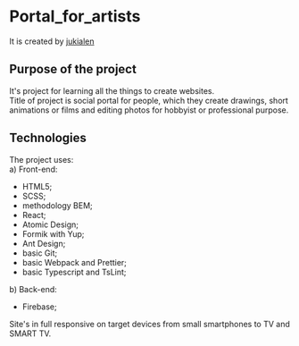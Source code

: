 # Portal_for_artists
It is created by <a href="https://github.com/jukialen">jukialen</a> 
## Purpose of the project
It's project for learning all the things to create websites. \
Title of project is social portal for people, which they create drawings, short animations 
or films and editing photos for hobbyist or professional purpose.
## Technologies
The project uses: \
a) Front-end:
- HTML5;
- SCSS;
- methodology BEM;
- React;
- Atomic Design;
- Formik with Yup;
- Ant Design;
- basic Git;
- basic Webpack and Prettier;
- basic Typescript and TsLint;

b) Back-end:
- Firebase;


Site's in full responsive on target devices from small smartphones to TV and SMART TV.
